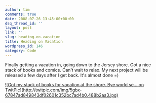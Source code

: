 ```yaml
---
author: tim
comments: true
date: 2008-07-26 13:45:00+00:00
dsq_thread_id: ''
layout: post
link: ''
slug: heading-on-vacation
title: Heading on Vacation
wordpress_id: 146
category: Code
---
```


Finally getting a vacation in, going down to the Jersey shore.  Got a nice
stack of books and comics. Can't wait to relax.  My next project will be
released a few days after I get back. It's almost done =)  
  
  
[![Got my stack of books for vacation at the shore. Bye world se... on
TwitPic](http://twitpic.com/img/5gbx-
67847ad849843df02601c352bc7ad4b0.488b2aa3.jpg)](http://twitpic.com/5gbx "Got
my stack of books for vacation at the shore. Bye world se... on TwitPic")